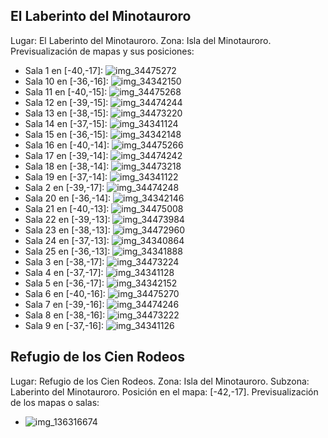 ## El Laberinto del Minotauroro
Lugar: El Laberinto del Minotauroro.
Zona: Isla del Minotauroro.
Previsualización de mapas y sus posiciones:
- Sala 1 en [-40,-17]: ![img_34475272](https://media.discordapp.net/attachments/1115311447145193482/1115356480779067532/34475272.jpg)
- Sala 10 en [-36,-16]: ![img_34342150](https://media.discordapp.net/attachments/1115311447145193482/1115356400403628112/34342150.jpg)
- Sala 11 en [-40,-15]: ![img_34475268](https://media.discordapp.net/attachments/1115311447145193482/1115356476890955806/34475268.jpg)
- Sala 12 en [-39,-15]: ![img_34474244](https://media.discordapp.net/attachments/1115311447145193482/1115356447845400729/34474244.jpg)
- Sala 13 en [-38,-15]: ![img_34473220](https://media.discordapp.net/attachments/1115311447145193482/1115356417034039358/34473220.jpg)
- Sala 14 en [-37,-15]: ![img_34341124](https://media.discordapp.net/attachments/1115311447145193482/1115356369625825370/34341124.jpg)
- Sala 15 en [-36,-15]: ![img_34342148](https://media.discordapp.net/attachments/1115311447145193482/1115356377532092516/34342148.jpg)
- Sala 16 en [-40,-14]: ![img_34475266](https://media.discordapp.net/attachments/1115311447145193482/1115356475217428571/34475266.jpg)
- Sala 17 en [-39,-14]: ![img_34474242](https://media.discordapp.net/attachments/1115311447145193482/1115356445010055329/34474242.jpg)
- Sala 18 en [-38,-14]: ![img_34473218](https://media.discordapp.net/attachments/1115311447145193482/1115356415339544747/34473218.jpg)
- Sala 19 en [-37,-14]: ![img_34341122](https://media.discordapp.net/attachments/1115311447145193482/1115356366563975278/34341122.jpg)
- Sala 2 en [-39,-17]: ![img_34474248](https://media.discordapp.net/attachments/1115311447145193482/1115356471480287335/34474248.jpg)
- Sala 20 en [-36,-14]: ![img_34342146](https://media.discordapp.net/attachments/1115311447145193482/1115356375753687160/34342146.jpg)
- Sala 21 en [-40,-13]: ![img_34475008](https://media.discordapp.net/attachments/1115311447145193482/1115356473724256307/34475008.jpg)
- Sala 22 en [-39,-13]: ![img_34473984](https://media.discordapp.net/attachments/1115311447145193482/1115356443365884044/34473984.jpg)
- Sala 23 en [-38,-13]: ![img_34472960](https://media.discordapp.net/attachments/1115311447145193482/1115356407827538020/34472960.jpg)
- Sala 24 en [-37,-13]: ![img_34340864](https://media.discordapp.net/attachments/1115311447145193482/1115356346724917258/34340864.jpg)
- Sala 25 en [-36,-13]: ![img_34341888](https://media.discordapp.net/attachments/1115311447145193482/1115356374394740827/34341888.jpg)
- Sala 3 en [-38,-17]: ![img_34473224](https://media.discordapp.net/attachments/1115311447145193482/1115356438819254302/34473224.jpg)
- Sala 4 en [-37,-17]: ![img_34341128](https://media.discordapp.net/attachments/1115311447145193482/1115356372763148363/34341128.jpg)
- Sala 5 en [-36,-17]: ![img_34342152](https://media.discordapp.net/attachments/1115311447145193482/1115356402983108651/34342152.jpg)
- Sala 6 en [-40,-16]: ![img_34475270](https://media.discordapp.net/attachments/1115311447145193482/1115356478774181918/34475270.jpg)
- Sala 7 en [-39,-16]: ![img_34474246](https://media.discordapp.net/attachments/1115311447145193482/1115356468875624548/34474246.jpg)
- Sala 8 en [-38,-16]: ![img_34473222](https://media.discordapp.net/attachments/1115311447145193482/1115356435832897546/34473222.jpg)
- Sala 9 en [-37,-16]: ![img_34341126](https://media.discordapp.net/attachments/1115311447145193482/1115356371123195984/34341126.jpg)

## Refugio de los Cien Rodeos
Lugar: Refugio de los Cien Rodeos.
Zona: Isla del Minotauroro.
Subzona: Laberinto del Minotauroro.
Posición en el mapa: [-42,-17].
Previsualización de los mapas o salas:
- ![img_136316674](https://media.discordapp.net/attachments/1115311447145193482/1115324688491618394/136316674.jpg)